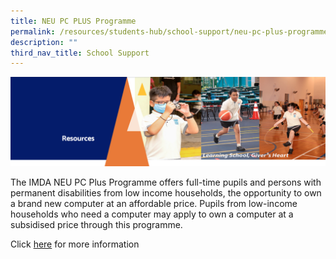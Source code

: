 ```yaml
---
title: NEU PC PLUS Programme
permalink: /resources/students-hub/school-support/neu-pc-plus-programme/
description: ""
third_nav_title: School Support
---
```

<img src="/images/Resourcesheader2.png">
<p>The IMDA NEU PC Plus Programme offers full-time pupils and persons with permanent disabilities from low income households, the opportunity to own a brand new computer at an affordable price. Pupils from low-income households who need a computer may apply to own a computer at a subsidised price through this programme.</p>
<p>Click&nbsp;<a href="http://www.digitalaccess.gov.sg/" target="_blank" rel="noopener">here</a>&nbsp;for more information</p>